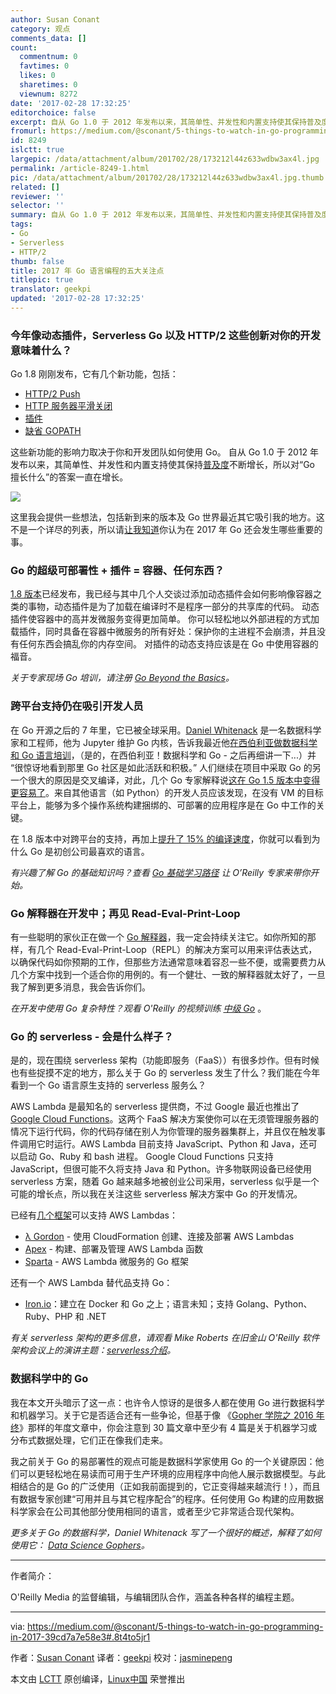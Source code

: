 ```yaml
---
author: Susan Conant
category: 观点
comments_data: []
count:
  commentnum: 0
  favtimes: 0
  likes: 0
  sharetimes: 0
  viewnum: 8272
date: '2017-02-28 17:32:25'
editorchoice: false
excerpt: 自从 Go 1.0 于 2012 年发布以来，其简单性、并发性和内置支持使其保持普及度不断增长，所以对“Go 擅长什么”的答案一直在增长。
fromurl: https://medium.com/@sconant/5-things-to-watch-in-go-programming-in-2017-39cd7a7e58e3#.8t4to5jr1
id: 8249
islctt: true
largepic: /data/attachment/album/201702/28/173212l44z633wdbw3ax4l.jpg
permalink: /article-8249-1.html
pic: /data/attachment/album/201702/28/173212l44z633wdbw3ax4l.jpg.thumb.jpg
related: []
reviewer: ''
selector: ''
summary: 自从 Go 1.0 于 2012 年发布以来，其简单性、并发性和内置支持使其保持普及度不断增长，所以对“Go 擅长什么”的答案一直在增长。
tags:
- Go
- Serverless
- HTTP/2
thumb: false
title: 2017 年 Go 语言编程的五大关注点
titlepic: true
translator: geekpi
updated: '2017-02-28 17:32:25'
---
```


### 今年像动态插件，Serverless Go 以及 HTTP/2 这些创新对你的开发意味着什么？


Go 1.8 刚刚发布，它有几个新功能，包括：


* [HTTP/2 Push](https://golang.org/doc/go1.8#h2push)
* [HTTP 服务器平滑关闭](https://golang.org/doc/go1.8#http_shutdown)
* [插件](https://golang.org/doc/go1.8#plugin)
* [缺省 GOPATH](https://golang.org/doc/go1.8#gopath)


这些新功能的影响力取决于你和开发团队如何使用 Go。 自从 Go 1.0 于 2012 年发布以来，其简单性、并发性和内置支持使其保持[普及度](https://github.com/golang/go/wiki/GoUsers)不断增长，所以对“Go 擅长什么”的答案一直在增长。


![](/data/attachment/album/201702/28/173212l44z633wdbw3ax4l.jpg)


这里我会提供一些想法，包括新到来的版本及 Go 世界最近其它吸引我的地方。这不是一个详尽的列表，所以请[让我知道](https://twitter.com/SuConant)你认为在 2017 年 Go 还会发生哪些重要的事。


### Go 的超级可部署性 + 插件 = 容器、任何东西？


[1.8 版本](https://golang.org/doc/go1.8)已经发布，我已经与其中几个人交谈过添加动态插件会如何影响像容器之类的事物，动态插件是为了加载在编译时不是程序一部分的共享库的代码。 动态插件使容器中的高并发微服务变得更加简单。 你可以轻松地以外部进程的方式加载插件，同时具备在容器中微服务的所有好处：保护你的主进程不会崩溃，并且没有任何东西会搞乱你的内存空间。 对插件的动态支持应该是在 Go 中使用容器的福音。


*关于专家现场 Go 培训，请注册 *[Go Beyond the Basics](https://www.safaribooksonline.com/live-training/courses/go-beyond-the-basics/0636920065357/)*。*


### 跨平台支持仍在吸引开发人员


在 Go 开源之后的 7 年里，它已被全球采用。[Daniel Whitenack](https://www.oreilly.com/people/1ea0c-daniel-whitenack) 是一名数据科学家和工程师，他为 Jupyter 维护 Go 内核，告诉我最近他[在西伯利亚做数据科学和 Go 语言培训](https://devfest.gdg.org.ru/en/)，（是的，在西伯利亚！数据科学和 Go - 之后再细讲一下...）并 “很惊讶地看到那里 Go 社区是如此活跃和积极。” 人们继续在项目中采取 Go 的另一个很大的原因是交叉编译，对此，几个 Go 专家解释说[这在 Go 1.5 版本中变得更容易了](https://medium.com/@rakyll/go-1-5-cross-compilation-488092ba44ec#.7s7sxmc4h)。来自其他语言（如 Python）的开发人员应该发现，在没有 VM 的目标平台上，能够为多个操作系统构建捆绑的、可部署的应用程序是在 Go 中工作的关键。


在 1.8 版本中对跨平台的支持，再加上[提升了 15% 的编译速度](https://golang.org/doc/go1.8#compiler)，你就可以看到为什么 Go 是初创公司最喜欢的语言。


*有兴趣了解 Go 的基础知识吗？查看 [Go 基础学习路径](http://shop.oreilly.com/category/learning-path/go-fundamentals.do) 让 O’Reilly 专家来带你开始。*


### Go 解释器在开发中；再见 Read-Eval-Print-Loop


有一些聪明的家伙正在做一个 [Go 解释器](https://github.com/go-interpreter)，我一定会持续关注它。如你所知的那样，有几个 Read-Eval-Print-Loop（REPL）的解决方案可以用来评估表达式，以确保代码如你预期的工作，但那些方法通常意味着容忍一些不便，或需要费力从几个方案中找到一个适合你的用例的。有一个健壮、一致的解释器就太好了，一旦我了解到更多消息，我会告诉你们。


*在开发中使用 Go 复杂特性？观看 O'Reilly 的视频训练 [中级 Go](http://shop.oreilly.com/product/0636920047513.do)* 。


### Go 的 serverless - 会是什么样子？


是的，现在围绕 serverless 架构（功能即服务（FaaS））有很多炒作。但有时候也有些捉摸不定的地方，那么关于 Go 的 serverless 发生了什么？我们能在今年看到一个 Go 语言原生支持的 serverless 服务么？


AWS Lambda 是最知名的 serverless 提供商，不过 Google 最近也推出了 [Google Cloud Functions](https://cloud.google.com/functions/docs/)。这两个 FaaS 解决方案使你可以在无须管理服务器的情况下运行代码，你的代码存储在别人为你管理的服务器集群上，并且仅在触发事件调用它时运行。AWS Lambda 目前支持 JavaScript、Python 和 Java，还可以启动 Go、Ruby 和 bash 进程。 Google Cloud Functions 只支持 JavaScript，但很可能不久将支持 Java 和 Python。许多物联网设备已经使用 serverless 方案，随着 Go 越来越多地被创业公司采用，serverless 似乎是一个可能的增长点，所以我在关注这些 serverless 解决方案中 Go 的开发情况。


已经有[几个框架](https://github.com/SerifAndSemaphore/go-serverless-list)可以支持 AWS Lambdas：


* [λ Gordon](https://github.com/jorgebastida/gordon) - 使用 CloudFormation 创建、连接及部署 AWS Lambdas
* [Apex](https://github.com/apex/apex) - 构建、部署及管理 AWS Lambda 函数
* [Sparta](http://gosparta.io/) - AWS Lambda 微服务的 Go 框架


还有一个 AWS Lambda 替代品支持 Go：


* [Iron.io](https://www.iron.io/)：建立在 Docker 和 Go 之上；语言未知；支持 Golang、Python、Ruby、PHP 和 .NET


*有关 serverless 架构的更多信息，请观看 Mike Roberts 在旧金山 O'Reilly 软件架构会议上的演讲主题：[*serverless介绍*](https://www.safaribooksonline.com/library/view/oreilly-software-architecture/9781491976142/video288473.html?utm_source=oreilly&utm_medium=newsite&utm_campaign=5-things-to-watch-in-go-programming-body-text-cta)。*


### 数据科学中的 Go


我在本文开头暗示了这一点：也许令人惊讶的是很多人都在使用 Go 进行数据科学和机器学习。关于它是否适合还有一些争论，但基于像 《[Gopher 学院之 2016 年终](https://blog.gopheracademy.com/series/advent-2016/)》那样的年度文章中，你会注意到 30 篇文章中至少有 4 篇是关于机器学习或分布式数据处理，它们正在像我们走来。


我之前关于 Go 的易部署性的观点可能是数据科学家使用 Go 的一个关键原因：他们可以更轻松地在易读而可用于生产环境的应用程序中向他人展示数据模型。与此相结合的是 Go 的广泛使用（正如我前面提到的，它正变得越来越流行！），而且有数据专家创建“可用并且与其它程序配合”的程序。任何使用 Go 构建的应用数据科学家会在公司其他部分使用相同的语言，或者至少它非常适合现代架构。


*更多关于 Go 的数据科学，Daniel Whitenack 写了一个很好的概述，解释了如何使用它： [Data Science Gophers](https://www.oreilly.com/ideas/data-science-gophers)。*




---


作者简介：


O'Reilly Media 的监督编辑，与编辑团队合作，涵盖各种各样的编程主题。




---


via: <https://medium.com/@sconant/5-things-to-watch-in-go-programming-in-2017-39cd7a7e58e3#.8t4to5jr1>


作者：[Susan Conant](https://medium.com/@sconant?source=footer_card) 译者：[geekpi](https://github.com/geekpi) 校对：[jasminepeng](https://github.com/jasminepeng)


本文由 [LCTT](https://github.com/LCTT/TranslateProject) 原创编译，[Linux中国](https://linux.cn/) 荣誉推出